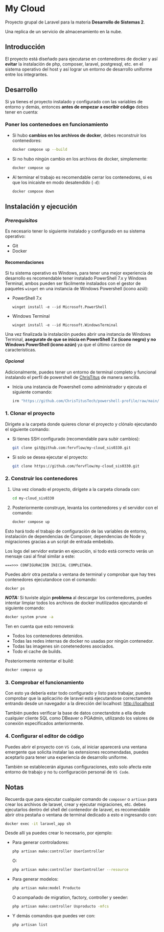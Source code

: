 # My Cloud

Proyecto grupal de Laravel para la materia **Desarrollo de Sistemas 2**.

Una replica de un servicio de almacenamiento en la nube.

## Introducción
El proyecto está diseñado para ejecutarse en contenedores de docker y así **evitar** la instalación de php, composer, laravel, postgresql, etc. en el sistema operativo del host y así lograr un entorno de desarrollo uniforme entre los integrantes.

## Desarrollo
Si ya tienes el proyecto instalado y configurado con las variables de entorno y demás, entonces **antes de empezar a escribir código** debes tener en cuenta:

### Poner los contenedoes en funcionamiento
- Si hubo **cambios en los archivos de docker**, debes reconstruir los contenedores:
    ```sh
    docker compose up --build
    ```
- Si no hubo ningún cambio en los archivos de docker, simplemente:
    ```sh
    docker compose up
    ```
- Al terminar el trabajo es recomendable cerrar los contenedores, si es que los inicaiste en modo desatendido (`-d`):
    ```sh
    docker compose down
    ```

## Instalación y ejecución

### _Prerequisitos_
Es necesario tener lo siguiente instalado y configurado en su sistema operativo:
- Git
- Docker

#### Recomendaciones
Si tu sistema operativo es Windows, para tener una mejor experiencia de desarrollo es recomendable tener instalado PowerShell 7.x y Windows Terminal, ambos pueden ser fácilmente instalados con el gestor de paquetes `winget` en una instancia de Windows Powershell (icono azúl):
- PowerShell 7.x
    ```
    winget install -e --id Microsoft.PowerShell
    ```
- Windows Terminal
    ```
    winget install -e --id Microsoft.WindowsTerminal
    ```
Una vez finalizada la instalación puedes abrir una instancia de Windows Terminal, **asegurate de que se inicia en PowerShell 7.x (ícono negro) y no Windows PowerShell (ícono azún)** ya que el último carece de características.

#### _Opcional_
Adicionalmente, puedes tener un entorno de terminal completo y funcional instalando el perfil de powershell de [ChrisTitus](https://github.com/ChrisTitusTech/powershell-profile/) de manera sencilla.

- Inicia una instancia de Powershell como administrador y ejecuta el siguiente comando:
    ```sh
    irm "https://github.com/ChrisTitusTech/powershell-profile/raw/main/setup.ps1" | iex
    ```

### 1. Clonar el proyecto
Dirigete a la carpeta donde quieres clonar el proyecto y clónalo ejecutando el siguiente comando:

- Si tienes SSH configurado (recomendable para subir cambios):
    ```sh
    git clone git@github.com:fervflow/my-cloud_sis0330.git
    ```
- Si solo se desea ejecutar el proyecto:
    ```sh
    git clone https://github.com/fervflow/my-cloud_sis0330.git
    ```

### 2. Construir los contenedores
1. Una vez clonado el proyecto, dirígete a la carpeta clonada con:
    ```sh
    cd my-cloud_sis0330
    ```
2. Posteriormente construye, levanta los contenedores y el servidor con el comando:
    ```sh
    docker compose up
    ```
Esto hará todo el trabajo de configuración de las variables de entorno, instalación de dependencias de Composer, dependencias de Node y migraciones gracias a un script de entrada embebido.

Los logs del servidor estarán en ejecución, si todo está correcto verás un mensaje casi al final similar a este:

    ===>>> CONFIGURACIÓN INICIAL COMPLETADA.

Puedes abrir otra pestaña o ventana de terminal y comprobar que hay tres contenedores ejecutandoce con el comando:
```sh
docker ps
```
_**NOTA:**_
Si tuviste algún **problema** al descargar los contenedores, puedes intentar limpiar todos los archivos de docker inutilizados ejecutando el siguiente comando:
```sh
docker system prune -a
```
Ten en cuenta que esto removerá:
- Todos los contenedores detenidos.
- Todas las redes internas de docker no usadas por ningún contenedor.
- Todas las imagenes sin conetenedores asociados.
- Todo el cache de builds.

Posteriormente reintentar el build:
```sh
docker compose up
```

### 3. Comprobar el funcionamiento
Con esto ya debería estar todo configurado y listo para trabajar, puedes comprobar que la aplicacińo de laravel está ejecutandose correctamente entrando desde un navegador a la dirección del localhost: [http://localhost](http://localhost)

También puedes verificar la base de datos conectandote a ella desde cualquier cliente SQL como DBeaver o PGAdmin, utilizando los valores de conexión especificados anteriormente.

### 4. Configurar el editor de código
Puedes abrir el proyecto con `VS Code`, al iniciar aparecerá una ventana emergente que solicita instalar las extensiones recomendadas, puedes aceptarlo para tener una experiencia de desarrollo uniforme.

También se establecerán algunas configuraciones, esto solo afecta este entorno de trabajo y no tu configuración personal de `VS Code`.

## Notas
Recuerda que para ejecutar cualquier comando de `composer` o `artisan` para crear los archivos de laravel, crear y ejecutar migraciones, etc. debes ejecutarlos dentro del shell del contenedor de laravel, es recomendable abrir otra pestaña o ventana de terminal dedicado a esto e ingresando con:
```sh
docker exec -it laravel_app sh
```

Desde allí ya puedes crear lo necesario, por ejemplo:
- Para generar controladores:
    ```sh
    php artisan make:controller UserController
    ```
    O:
    ```sh
    php artisan make:controller UserController --resource
    ```

- Para generar modelos:
    ```sh
    php artisan make:model Producto
    ```
    O acompañado de migration, factory, controller y seeder:
    ```sh
    php artisan make:controller Usproducto -mfcs
    ```
- Y demás comandos que puedes ver con:
    ```sh
    php artisan list
    ```


